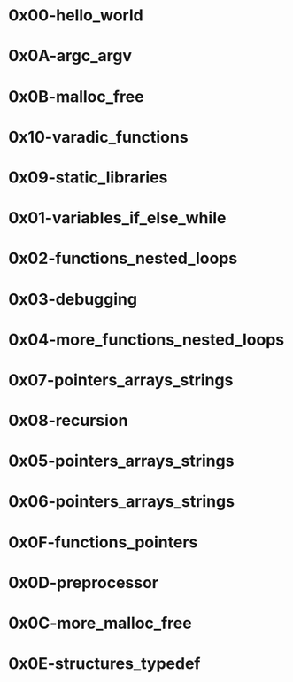 # 0x00-hello_world
# 0x0A-argc_argv
# 0x0B-malloc_free
# 0x10-varadic_functions
# 0x09-static_libraries
# 0x01-variables_if_else_while
# 0x02-functions_nested_loops
# 0x03-debugging
# 0x04-more_functions_nested_loops
# 0x07-pointers_arrays_strings
# 0x08-recursion
# 0x05-pointers_arrays_strings
# 0x06-pointers_arrays_strings
# 0x0F-functions_pointers
# 0x0D-preprocessor
# 0x0C-more_malloc_free
# 0x0E-structures_typedef
